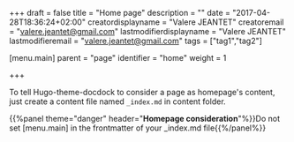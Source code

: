 +++
draft = false
title = "Home page"
description = ""
date = "2017-04-28T18:36:24+02:00"
creatordisplayname = "Valere JEANTET"
creatoremail = "valere.jeantet@gmail.com"
lastmodifierdisplayname = "Valere JEANTET"
lastmodifieremail = "valere.jeantet@gmail.com"
tags = ["tag1","tag2"]

[menu.main]
parent = "page"
identifier = "home"
weight = 1

+++

To tell Hugo-theme-docdock to consider a page as homepage's content, just create a content file named `_index.md` in content folder.

{{%panel theme="danger" header="**Homepage consideration**"%}}Do not set [menu.main] in the frontmatter of your _index.md file{{%/panel%}}
